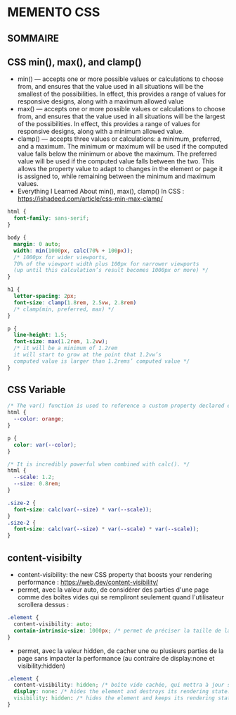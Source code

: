 # MEMENTO CSS

## SOMMAIRE

## CSS min(), max(), and clamp()

* min() — accepts one or more possible values or calculations to choose from, and ensures that the value used in all situations will be the smallest of the possibilities. In effect, this provides a range of values for responsive designs, along with a maximum allowed value
* max() — accepts one or more possible values or calculations to choose from, and ensures that the value used in all situations will be the largest of the possibilities. In effect, this provides a range of values for responsive designs, along with a minimum allowed value.
* clamp() — accepts three values or calculations: a minimum, preferred, and a maximum. The minimum or maximum will be used if the computed value falls below the minimum or above the maximum. The preferred value will be used if the computed value falls between the two. This allows the property value to adapt to changes in the element or page it is assigned to, while remaining between the minimum and maximum values.
* Everything I Learned About min(), max(), clamp() In CSS : https://ishadeed.com/article/css-min-max-clamp/

```css
html {
  font-family: sans-serif;
}

body {
  margin: 0 auto;
  width: min(1000px, calc(70% + 100px));
  /* 1000px for wider viewports, 
  70% of the viewport width plus 100px for narrower viewports
  (up until this calculation’s result becomes 1000px or more) */
}

h1 {
  letter-spacing: 2px;
  font-size: clamp(1.8rem, 2.5vw, 2.8rem)
  /* clamp(min, preferred, max) */
}

p {
  line-height: 1.5;
  font-size: max(1.2rem, 1.2vw);
  /* it will be a minimum of 1.2rem
  it will start to grow at the point that 1.2vw’s 
  computed value is larger than 1.2rems’ computed value */
}
```

## CSS Variable
```css
/* The var() function is used to reference a custom property declared earlier in the document. */
html {
  --color: orange;
}

p {
  color: var(--color);
}

/* It is incredibly powerful when combined with calc(). */
html {
  --scale: 1.2;
  --size: 0.8rem;
}

.size-2 {
  font-size: calc(var(--size) * var(--scale));
}
.size-2 {
  font-size: calc(var(--size) * var(--scale) * var(--scale));
}
```

## content-visibilty
* content-visibility: the new CSS property that boosts your rendering performance : https://web.dev/content-visibility/
* permet, avec la valeur auto, de considérer des parties d'une page comme des boîtes vides qui se rempliront seulement quand l'utilisateur scrollera dessus :
```css
.element {
  content-visibility: auto;
  contain-intrinsic-size: 1000px; /* permet de préciser la taille de la boîte */
}
```
* permet, avec la valeur hidden, de cacher une ou plusieurs parties de la page sans impacter la performance (au contraire de display:none et visibility:hidden)
```css
.element {
  content-visibility: hidden; /* boîte vide cachée, qui mettra à jour son state seulement quand elle sera affichée */
  display: none: /* hides the element and destroys its rendering state. This means unhiding the element is as expensive as rendering a new element with the same contents */
  visibility: hidden: /* hides the element and keeps its rendering state. This doesn't truly remove the element from the document, as it (and it's subtree) still takes up geometric space on the page and can still be clicked on. It also updates the rendering state any time it is needed even when hidden */
}
```